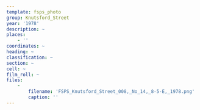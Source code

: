 ```yaml
---
template: fsps_photo
group: Knutsford_Street
year: '1978'
description: ~
places:
    - ''
coordinates: ~
heading: ~
classification: ~
section: ~
cell: ~
film_roll: ~
files:
    -
        filename: 'FSPS_Knutsford_Street_008,_No_14,_8-5-E,_1978.png'
        caption: ''
---
```

